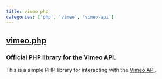 ```yaml
---
title: vimeo.php
categories: ['php', 'vimeo', 'vimeo-api']
---
```

## [vimeo.php](https://github.com/vimeo/vimeo.php)

### Official PHP library for the Vimeo API.


This is a simple PHP library for interacting with the [Vimeo API](https://developers.vimeo.com).
